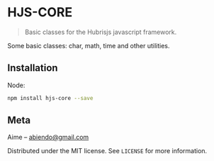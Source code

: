 # HJS-CORE
> Basic classes for the Hubrisjs javascript framework.

Some basic classes: char, math, time and other utilities.

## Installation

Node:

```sh
npm install hjs-core --save
```

## Meta

Aime – abiendo@gmail.com

Distributed under the MIT license. See ``LICENSE`` for more information.